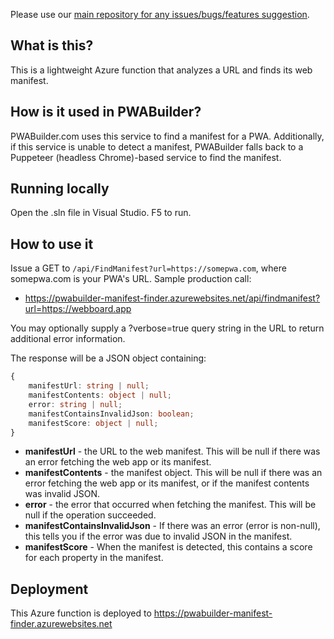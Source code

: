 Please use our [main repository for any issues/bugs/features suggestion](https://github.com/pwa-builder/PWABuilder/issues/new/choose).

## What is this?

This is a lightweight Azure function that analyzes a URL and finds its web manifest.

## How is it used in PWABuilder?

PWABuilder.com uses this service to find a manifest for a PWA. Additionally, if this service is unable to detect a manifest, PWABuilder falls back to a Puppeteer (headless Chrome)-based service to find the manifest.

## Running locally
Open the .sln file in Visual Studio. F5 to run.

## How to use it

Issue a GET to `/api/FindManifest?url=https://somepwa.com`, where somepwa.com is your PWA's URL. Sample production call:

- https://pwabuilder-manifest-finder.azurewebsites.net/api/findmanifest?url=https://webboard.app

You may optionally supply a ?verbose=true query string in the URL to return additional error information.

The response will be a JSON object containing:

```typescript
{
    manifestUrl: string | null;
    manifestContents: object | null;
    error: string | null;
    manifestContainsInvalidJson: boolean;
    manifestScore: object | null;
}
```

- **manifestUrl** - the URL to the web manifest. This will be null if there was an error fetching the web app or its manifest.
- **manifestContents** - the manifest object. This will be null if there was an error fetching the web app or its manifest, or if the manifest contents was invalid JSON.
- **error** - the error that occurred when fetching the manifest. This will be null if the operation succeeded.
- **manifestContainsInvalidJson** - If there was an error (error is non-null), this tells you if the error was due to invalid JSON in the manifest.
- **manifestScore** - When the manifest is detected, this contains a score for each property in the manifest.

## Deployment 

This Azure function is deployed to https://pwabuilder-manifest-finder.azurewebsites.net
